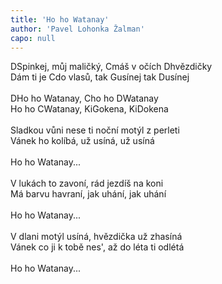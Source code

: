 ```yaml
---
title: 'Ho ho Watanay'
author: 'Pavel Lohonka Žalman'
capo: null
---
```


<verse number="1:"></verse><wrapper><chord>D</chord></wrapper>Spinkej, můj maličký, <wrapper><chord>C</chord></wrapper>máš v očích <wrapper><chord>D</chord></wrapper>hvězdičky<br>
Dám ti je <wrapper><chord>C</chord></wrapper>do vlasů, tak <wrapper><chord>G</chord></wrapper>usínej tak <wrapper><chord>D</chord></wrapper>usínej<br>
<br>
<wrapper><chord>D</chord></wrapper>Ho ho Watanay, <wrapper><chord>C</chord></wrapper>ho ho <wrapper><chord>D</chord></wrapper>Watanay<br>
Ho ho <wrapper><chord>C</chord></wrapper>Watanay, Ki<wrapper><chord>G</chord></wrapper>okena, Ki<wrapper><chord>D</chord></wrapper>okena<br>
<br>
<verse number="2:"></verse>Sladkou vůni nese ti noční motýl z perleti<br>
Vánek ho kolíbá, už usíná, už usíná<br>
<br>
<verse number="R:"></verse>Ho ho Watanay...<br>
<br>
<verse number="3:"></verse>V lukách to zavoní, rád jezdíš na koni<br>
Má barvu havraní, jak uhání, jak uhání<br>
<br>
<verse number="R:"></verse>Ho ho Watanay...<br>
<br>
<verse number="4:"></verse>V dlani motýl usíná, hvězdička už zhasíná<br>
Vánek co ji k tobě nes', až do léta ti odlétá<br>
<br>
<verse number="R:"></verse>Ho ho Watanay...